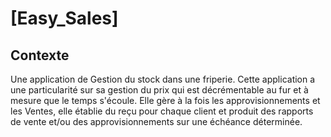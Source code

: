 # [Easy_Sales]
## Contexte
Une application de Gestion du stock dans une friperie. Cette application a une particularité sur sa gestion du prix qui est décrémentable au fur et à mesure que le temps s'écoule. Elle gère à la fois les approvisionnements et les Ventes, elle établie du reçu pour chaque client et produit des rapports de vente et/ou des approvisionnements sur une échéance déterminée.
